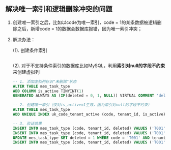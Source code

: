 ## 解决唯一索引和逻辑删除冲突的问题

1. 创建唯一索引之后，比如以code为唯一索引，code = 1的某条数据被逻辑删除之后，新增code = 1的数据会数据库报错，因为唯一索引冲突；

2. 解决办法：   

    (1). 创建条件索引

    ```sql

    ```

    (2). 对于不支持条件索引的数据库比如MySQL，利用**索引对null的字段不约束**来创建虚拟列

    ```sql
    -- 1. 添加虚拟列标识"未删除"状态
    ALTER TABLE mes_task_type 
    ADD COLUMN is_active TINYINT(1) 
    GENERATED ALWAYS AS (IF(deleted = 0, 1, NULL)) VIRTUAL COMMENT 'deleted = 0时值为1，否则NULL';

    -- 2. 创建唯一索引（仅对is_active=1生效，因为索引对null的字段不约束）
    ALTER TABLE mes_task_type 
    ADD UNIQUE INDEX uk_code_tenant_active (code, tenant_id, is_active);

    -- 3. 验证效果
    INSERT INTO mes_task_type (code, tenant_id, deleted) VALUES ('T001', 1, 0); -- 成功
    INSERT INTO mes_task_type (code, tenant_id, deleted) VALUES ('T001', 1, 0); -- 失败（Duplicate）
    UPDATE mes_task_type SET deleted = 1 WHERE code = 'T001' AND tenant_id = 1; -- 删除
    INSERT INTO mes_task_type (code, tenant_id, deleted) VALUES ('T001', 1, 0); -- 成功（原记录已删除）
    ```